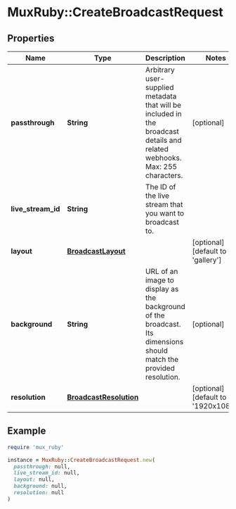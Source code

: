 # MuxRuby::CreateBroadcastRequest

## Properties

| Name | Type | Description | Notes |
| ---- | ---- | ----------- | ----- |
| **passthrough** | **String** | Arbitrary user-supplied metadata that will be included in the broadcast details and related webhooks. Max: 255 characters. | [optional] |
| **live_stream_id** | **String** | The ID of the live stream that you want to broadcast to. |  |
| **layout** | [**BroadcastLayout**](BroadcastLayout.md) |  | [optional][default to &#39;gallery&#39;] |
| **background** | **String** | URL of an image to display as the background of the broadcast. Its dimensions should match the provided resolution. | [optional] |
| **resolution** | [**BroadcastResolution**](BroadcastResolution.md) |  | [optional][default to &#39;1920x1080&#39;] |

## Example

```ruby
require 'mux_ruby'

instance = MuxRuby::CreateBroadcastRequest.new(
  passthrough: null,
  live_stream_id: null,
  layout: null,
  background: null,
  resolution: null
)
```

